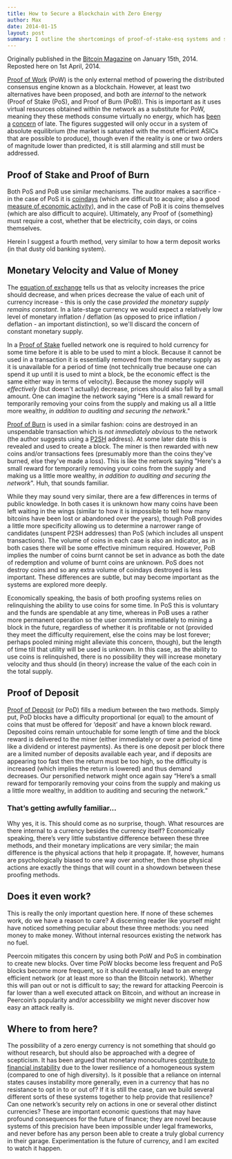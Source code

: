 ```yaml
---
title: How to Secure a Blockchain with Zero Energy
author: Max
date: 2014-01-15
layout: post
summary: I outline the shortcomings of proof-of-stake-esq systems and some challenges they must overcome.
---
```



Originally published in the [Bitcoin Magazine](http://bitcoinmagazine.com/9317/how-to-secure-a-blockchain-with-zero-energy/) on January 15th, 2014. Reposted here on 1st April, 2014.

[Proof of Work](https://en.bitcoin.it/wiki/Proof_of_Work) (PoW) is the only external method of powering the distributed consensus engine known as a blockchain. However, at least two alternatives have been proposed, and both are *internal* to the network (Proof of Stake (PoS), and Proof of Burn (PoB)). This is important as it uses virtual resources obtained within the network as a substitute for PoW, meaning they these methods consume virtually no energy, which has [been a](http://bitcoinmagazine.com/8994/determining-electrical-cost-bitcoin-mining/) [concern](http://www.bitcarbon.org/introduction.html) of late. The figures suggested will only occur in a system of absolute equilibrium (the market is saturated with the most efficient ASICs that are possible to produce), though even if the reality is one or two orders of magnitude lower than predicted, it is still alarming and still must be addressed.

## Proof of Stake and Proof of Burn

Both PoS and PoB use similar mechanisms. The auditor makes a sacrifice - in the case of PoS it is [coindays](http://bitcoin.stackexchange.com/questions/845/what-are-bitcoin-days-destroyed) (which are difficult to acquire; also a good [measure of economic activity](https://bitcointalk.org/index.php?topic=6172.msg90789#msg90789)), and in the case of PoB it is coins themselves (which are also difficult to acquire). Ultimately, any Proof of {something} must require a cost, whether that be electricity, coin days, or coins themselves.

Herein I suggest a fourth method, very similar to how a term deposit works (in that dusty old banking system).

## Monetary Velocity and Value of Money

The [equation of exchange](http://en.wikipedia.org/wiki/Equation_of_exchange) tells us that as velocity increases the price should decrease, and when prices decrease the value of each unit of currency increase - this is only the case *provided the monetary supply remains constant*. In a late-stage currency we would expect a relatively low level of monetary inflation / deflation (as opposed to price inflation / deflation - an important distinction), so we'll discard the concern of constant monetary supply.

In a [Proof of Stake](https://en.bitcoin.it/wiki/Proof_of_Stake) fuelled network one is required to hold currency for some time before it is able to be used to mint a block. Because it cannot be used in a transaction it is essentially removed from the monetary supply as it is unavailable for a period of time (not technically true because one can spend it up until it is used to mint a block, be the economic effect is the same either way in terms of velocity). Because the money supply will *effectively* (but doesn't actually) decrease, prices should also fall by a small amount. One can imagine the network saying "Here is a small reward for temporarily removing your coins from the supply and making us all a little more wealthy, *in addition to auditing and securing the network*."

[Proof of Burn](https://en.bitcoin.it/wiki/Proof_of_burn) is used in a similar fashion: coins are destroyed in an unspendable transaction which is *not immediately obvious* to the network (the author suggests using a [P2SH](https://github.com/bitcoin/bips/blob/master/bip-0016.mediawiki) address). At some later date this is revealed and used to create a block. The miner is then rewarded with new coins and/or transactions fees (presumably more than the coins they've burned, else they've made a loss). This is like the network saying "Here's a small reward for temporarily removing your coins from the supply and making us a little more wealthy, *in addition to auditing and securing the network*". Huh, that sounds familiar.

While they may sound very similar, there are a few differences in terms of public knowledge. In both cases it is unknown how many coins have been left waiting in the wings (similar to how it is impossible to tell how many bitcoins have been lost or abandoned over the years), though PoB provides a little more specificity allowing us to determine a narrower range of candidates (unspent P2SH addresses) than PoS (which includes all unspent transactions). The volume of coins in each case is also an indicator, as in both cases there will be some effective minimum required. However, PoB implies the number of coins burnt cannot be set in advance as both the date of redemption and volume of burnt coins are unknown. PoS does not destroy coins and so any extra volume of coindays destroyed is less important. These differences are subtle, but may become important as the systems are explored more deeply.

Economically speaking, the basis of both proofing systems relies on relinquishing the ability to use coins for some time. In PoS this is voluntary and the funds are spendable at any time, whereas in PoB uses a rather more permanent operation so the user commits immediately to mining a block in the future, regardless of whether it is profitable or not (provided they meet the difficulty requirement, else the coins may be lost forever; perhaps pooled mining might alleviate this concern, though), but the length of time till that utility will be used is unknown. In this case, as the ability to use coins is relinquished, there is no possibility they will increase monetary velocity and thus should (in theory) increase the value of the each coin in the total supply.

## Proof of Deposit

[Proof of Deposit](https://bitcointalk.org/index.php?topic=386460.0) (or PoD) fills a medium between the two methods. Simply put, PoD blocks have a difficulty proportional (or equal) to the amount of coins that must be offered for ‘deposit’ and have a known block reward. Deposited coins remain untouchable for some length of time and the block reward is delivered to the miner (either immediately or over a period of time like a dividend or interest payments). As there is one deposit per block there are a limited number of deposits available each year, and if deposits are appearing too fast then the return must be too high, so the difficulty is increased (which implies the return is lowered) and thus demand decreases. Our personified network might once again say “Here’s a small reward for temporarily removing your coins from the supply and making us a little more wealthy, in addition to auditing and securing the network.”

### That’s getting awfully familiar…

Why yes, it is. This should come as no surprise, though. What resources are there internal to a currency besides the currency itself? Economically speaking, there’s very little substantive difference between these three methods, and their monetary implications are very similar; the main difference is the physical actions that help it propagate. If, however, humans are psychologically biased to one way over another, then those physical actions are exactly the things that will count in a showdown between these proofing methods.

## Does it even work?

This is really the only important question here. If none of these schemes work, do we have a reason to care? A discerning reader like yourself might have noticed something peculiar about these three methods: you need money to make money. Without internal resources existing the network has no fuel.

Peercoin mitigates this concern by using both PoW and PoS in combination to create new blocks. Over time PoW blocks become less frequent and PoS blocks become more frequent, so it should eventually lead to an energy efficient network (or at least more so than the Bitcoin network). Whether this will pan out or not is difficult to say; the reward for attacking Peercoin is far lower than a well executed attack on Bitcoin, and without an increase in Peercoin’s popularity and/or accessibility we might never discover how easy an attack really is.

## Where to from here?

The possibility of a zero energy currency is not something that should go without research, but should also be approached with a degree of scepticism. It has been argued that monetary monocultures [contribute to financial instability](http://www.lietaer.com/images/Journal_Future_Studies_final.pdf) due to the lower resilience of a homogeneous system (compared to one of high diversity). Is it possible that a reliance on internal states causes instability more generally, even in a currency that has no resistance to opt in to or out of? If it is still the case, can we build several different sorts of these systems together to help provide that resilience? Can one network’s security rely on actions in one or several other distinct currencies? These are important economic questions that may have profound consequences for the future of finance; they are novel because systems of this precision have been impossible under legal frameworks, and never before has any person been able to create a truly global currency in their garage. Experimentation is the future of currency, and I am excited to watch it happen.
